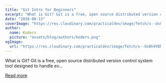 ```yaml
---
title: "Git Intro for Beginners"
excerpt: "What is Git? Git is a free, open source distributed version control system tool designed to handle ev..."
date: "2020-08-13"
coverImage: "https://res.cloudinary.com/practicaldev/image/fetch/s--Us0h4YDh--/c_imagga_scale,f_auto,fl_progressive,h_420,q_auto,w_1000/https://dev-to-uploads.s3.amazonaws.com/i/6f7xace6cpomfitv5mnd.jpg"
author:
  name: Koders
  picture: "assets/blog/authors/koders.png"
ogImage:
  url: "https://res.cloudinary.com/practicaldev/image/fetch/s--Us0h4YDh--/c_imagga_scale,f_auto,fl_progressive,h_420,q_auto,w_1000/https://dev-to-uploads.s3.amazonaws.com/i/6f7xace6cpomfitv5mnd.jpg"
---
```


What is Git? Git is a free, open source distributed version control system tool designed to handle ev...

[Read more](https://dev.to/kwereutosu/git-intro-for-beginners-4pem)
